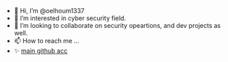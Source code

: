 - 👋 Hi, I’m @oelhoum1337
- 👀 I’m interested in cyber security field.
- 💞️ I’m looking to collaborate on security opeartions, and dev projects as well.
- 📫 How to reach me ...
- ✨ [main github acc](https://github.com/Toowan0x1)

<!---
oelhoum1337/oelhoum1337 is a ✨ special ✨ repository because its `README.md` (this file) appears on your GitHub profile.
You can click the Preview link to take a look at your changes.
--->
